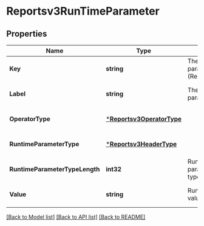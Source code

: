# Reportsv3RunTimeParameter

## Properties
Name | Type | Description | Notes
------------ | ------------- | ------------- | -------------
**Key** | **string** | The run time parameter key (ReportFilter.value). | [optional] [default to null]
**Label** | **string** | The run time parameter label. | [optional] [default to null]
**OperatorType** | [***Reportsv3OperatorType**](reportsv3OperatorType.md) |  | [optional] [default to null]
**RuntimeParameterType** | [***Reportsv3HeaderType**](reportsv3HeaderType.md) |  | [optional] [default to null]
**RuntimeParameterTypeLength** | **int32** | Runtime parameter&#x27;s field type length. | [optional] [default to null]
**Value** | **string** | Run time parameter values. | [optional] [default to null]

[[Back to Model list]](../README.md#documentation-for-models) [[Back to API list]](../README.md#documentation-for-api-endpoints) [[Back to README]](../README.md)

